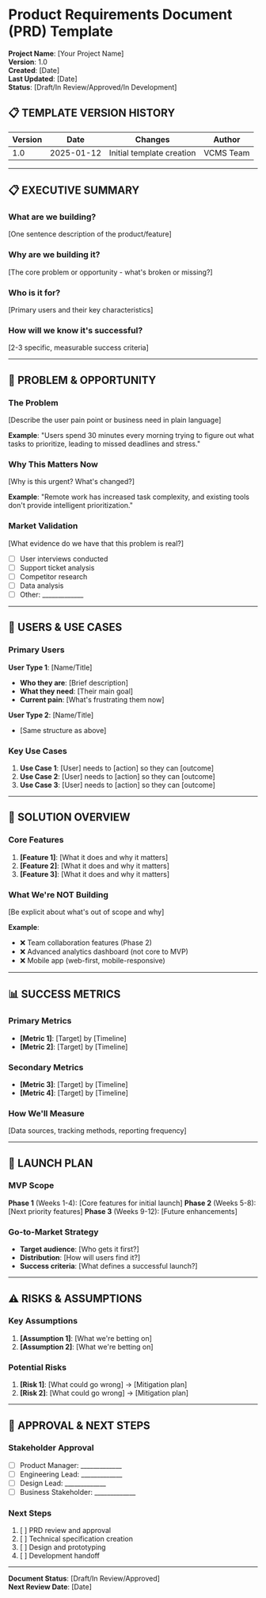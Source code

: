# Product Requirements Document (PRD) Template

**Project Name**: [Your Project Name]  
**Version**: 1.0  
**Created**: [Date]  
**Last Updated**: [Date]  
**Status**: [Draft/In Review/Approved/In Development]

## 📋 **TEMPLATE VERSION HISTORY**
| Version | Date | Changes | Author |
|---------|------|---------|---------|
| 1.0 | 2025-01-12 | Initial template creation | VCMS Team |

---

## 📋 **EXECUTIVE SUMMARY**

### What are we building?
[One sentence description of the product/feature]

### Why are we building it?
[The core problem or opportunity - what's broken or missing?]

### Who is it for?
[Primary users and their key characteristics]

### How will we know it's successful?
[2-3 specific, measurable success criteria]

---

## 🎯 **PROBLEM & OPPORTUNITY**

### The Problem
[Describe the user pain point or business need in plain language]

**Example**: "Users spend 30 minutes every morning trying to figure out what tasks to prioritize, leading to missed deadlines and stress."

### Why This Matters Now
[Why is this urgent? What's changed?]

**Example**: "Remote work has increased task complexity, and existing tools don't provide intelligent prioritization."

### Market Validation
[What evidence do we have that this problem is real?]

- [ ] User interviews conducted
- [ ] Support ticket analysis
- [ ] Competitor research
- [ ] Data analysis
- [ ] Other: _____________

---

## 👥 **USERS & USE CASES**

### Primary Users
**User Type 1**: [Name/Title]
- **Who they are**: [Brief description]
- **What they need**: [Their main goal]
- **Current pain**: [What's frustrating them now]

**User Type 2**: [Name/Title]
- [Same structure as above]

### Key Use Cases
1. **Use Case 1**: [User] needs to [action] so they can [outcome]
2. **Use Case 2**: [User] needs to [action] so they can [outcome]
3. **Use Case 3**: [User] needs to [action] so they can [outcome]

---

## 🎯 **SOLUTION OVERVIEW**

### Core Features
1. **[Feature 1]**: [What it does and why it matters]
2. **[Feature 2]**: [What it does and why it matters]
3. **[Feature 3]**: [What it does and why it matters]

### What We're NOT Building
[Be explicit about what's out of scope and why]

**Example**:
- ❌ Team collaboration features (Phase 2)
- ❌ Advanced analytics dashboard (not core to MVP)
- ❌ Mobile app (web-first, mobile-responsive)

---

## 📊 **SUCCESS METRICS**

### Primary Metrics
- **[Metric 1]**: [Target] by [Timeline]
- **[Metric 2]**: [Target] by [Timeline]

### Secondary Metrics
- **[Metric 3]**: [Target] by [Timeline]
- **[Metric 4]**: [Target] by [Timeline]

### How We'll Measure
[Data sources, tracking methods, reporting frequency]

---

## 🚀 **LAUNCH PLAN**

### MVP Scope
**Phase 1** (Weeks 1-4): [Core features for initial launch]
**Phase 2** (Weeks 5-8): [Next priority features]
**Phase 3** (Weeks 9-12): [Future enhancements]

### Go-to-Market Strategy
- **Target audience**: [Who gets it first?]
- **Distribution**: [How will users find it?]
- **Success criteria**: [What defines a successful launch?]

---

## ⚠️ **RISKS & ASSUMPTIONS**

### Key Assumptions
1. **[Assumption 1]**: [What we're betting on]
2. **[Assumption 2]**: [What we're betting on]

### Potential Risks
1. **[Risk 1]**: [What could go wrong] → [Mitigation plan]
2. **[Risk 2]**: [What could go wrong] → [Mitigation plan]

---

## 📝 **APPROVAL & NEXT STEPS**

### Stakeholder Approval
- [ ] Product Manager: _____________
- [ ] Engineering Lead: _____________
- [ ] Design Lead: _____________
- [ ] Business Stakeholder: _____________

### Next Steps
1. [ ] PRD review and approval
2. [ ] Technical specification creation
3. [ ] Design and prototyping
4. [ ] Development handoff

---

**Document Status**: [Draft/In Review/Approved]  
**Next Review Date**: [Date] 